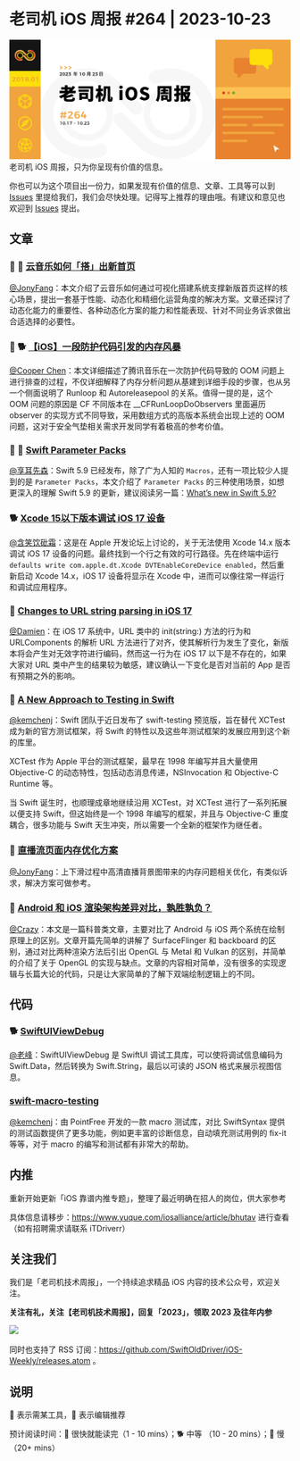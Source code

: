 # 老司机 iOS 周报 #264 | 2023-10-23

![ios-weekly](https://github.com/SwiftOldDriver/iOS-Weekly/blob/master/assets/weekly-header/264.png?raw=true)
老司机 iOS 周报，只为你呈现有价值的信息。

你也可以为这个项目出一份力，如果发现有价值的信息、文章、工具等可以到 [Issues](https://github.com/SwiftOldDriver/iOS-Weekly/issues) 里提给我们，我们会尽快处理。记得写上推荐的理由哦。有建议和意见也欢迎到 [Issues](https://github.com/SwiftOldDriver/iOS-Weekly/issues) 提出。

## 文章

### 🌟 🐎 [云音乐如何「搭」出新首页](https://mp.weixin.qq.com/s/rZzpXrU3T_0gbKhpM0M4dA)

[@JonyFang](https://github.com/JonyFang)：本文介绍了云音乐如何通过可视化搭建系统支撑新版首页这样的核心场景，提出一套基于性能、动态化和精细化运营角度的解决方案。文章还探讨了动态化能力的重要性、各种动态化方案的能力和性能表现、针对不同业务诉求做出合适选择的必要性。

### 🌟 🐕 [【iOS】一段防护代码引发的内存风暴](https://mp.weixin.qq.com/s/zgwciJibBxyrA_wT2-w3QQ)

[@Cooper Chen](https://github.com/cjlcooper)：本文详细描述了腾讯音乐在一次防护代码导致的 OOM 问题上进行排查的过程，不仅详细解释了内存分析问题从基建到详细手段的步骤，也从另一个侧面说明了 Runloop 和 Autoreleasepool 的关系。值得一提的是，这个 OOM 问题的原因是 CF 不同版本在 __CFRunLoopDoObservers 里面遍历 observer 的实现方式不同导致，采用数组方式的高版本系统会出现上述的 OOM 问题，这对于安全气垫相关需求开发同学有着极高的参考价值。

### 🌟 🐢 [Swift Parameter Packs](https://paul-samuels.com/blog/2023/09/29/swift-parameter-packs/)

[@享耳先森](https://github.com/iblacksun)：Swift 5.9 已经发布，除了广为人知的 `Macros`，还有一项比较少人提到的是 `Parameter Packs`，本文介绍了 `Parameter Packs` 的三种使用场景，如想更深入的理解 Swift 5.9 的更新，建议阅读另一篇：[What’s new in Swift 5.9?](https://www.hackingwithswift.com/articles/258/whats-new-in-swift-5-9)

### 🐕 [Xcode 15以下版本调试 iOS 17 设备](https://developer.apple.com/forums/thread/730947?answerId=758061022#758061022)

[@含笑饮砒霜](https://weibo.com/chinafishnews/)：这是在 Apple 开发论坛上讨论的，关于无法使用 Xcode 14.x 版本调试 iOS 17 设备的问题。最终找到一个行之有效的可行路径。先在终端中运行 `defaults write com.apple.dt.Xcode DVTEnableCoreDevice enabled`，然后重新启动 Xcode 14.x，iOS 17 设备将显示在 Xcode 中，进而可以像往常一样运行和调试应用程序。

### 🐎 [Changes to URL string parsing in iOS 17](https://augmentedcode.io/2023/10/02/changes-to-url-string-parsing-in-ios-17/)

[@Damien](https://github.com/ZengyiMa)：在 iOS 17 系统中，URL 类中的 init(string:) 方法的行为和 URLComponents 的解析 URL 方法进行了对齐，使其解析行为发生了变化，新版本将会产生对无效字符进行编码，然而这一行为在 iOS 17 以下是不存在的，如果大家对 URL 类中产生的结果较为敏感，建议确认一下变化是否对当前的 App 是否有预期之外的影响。

### 🐎 [A New Approach to Testing in Swift](https://forums.swift.org/t/a-new-approach-to-testing-in-swift/67425)

[@kemchenj](https://kemchenj.github.io/)：Swift 团队于近日发布了 swift-testing 预览版，旨在替代 XCTest 成为新的官方测试框架，将 Swift 的特性以及这些年测试框架的发展应用到这个新的库里。

XCTest 作为 Apple 平台的测试框架，最早在 1998 年编写并且大量使用 Objective-C 的动态特性，包括动态消息传递，NSInvocation 和 Objective-C Runtime 等。

当 Swift 诞生时，也顺理成章地继续沿用 XCTest，对 XCTest 进行了一系列拓展以便支持 Swift，但这始终是一个 1998 年编写的框架，并且与 Objective-C 重度耦合，很多功能与 Swift 天生冲突，所以需要一个全新的框架作为继任者。

### 🐎 [直播流⻚⾯内存优化⽅案](https://mp.weixin.qq.com/s/RzOpU_50WIZjUUNuKOBShA)

[@JonyFang](https://github.com/JonyFang)：上下滑过程中高清直播背景图带来的内存问题相关优化，有类似诉求，解决方案可做参考。

### 🐎 [Android 和 iOS 渲染架构差异对比，孰胜孰负？](https://mp.weixin.qq.com/s/5s11skxtI5FHVTa3ZuqQ7g)

[@Crazy](https://github.com/jiyan135960)：本文是一篇科普类文章，主要对比了 Android 与 iOS 两个系统在绘制原理上的区别。文章开篇先简单的讲解了 SurfaceFlinger 和 backboard 的区别，通过对比两种渲染方法后引出 OpenGL 与 Metal 和 Vulkan 的区别，并简单的介绍了关于 OpenGL 的实现与缺点。文章的内容相对简单，没有很多的实现逻辑与长篇大论的代码，只是让大家简单的了解下双端绘制逻辑上的不同。

## 代码

### 🐕 [SwiftUIViewDebug](https://github.com/Kyle-Ye/SwiftUIViewDebug#swiftuiviewdebug)

[@老峰](https://github.com/gesantung)：SwiftUIViewDebug 是 SwiftUI 调试工具库，可以使将调试信息编码为 Swift.Data，然后转换为 Swift.String，最后以可读的 JSON 格式来展示视图信息。

### [swift-macro-testing](https://github.com/pointfreeco/swift-macro-testing)

[@kemchenj](https://kemchenj.github.io/)：由 PointFree 开发的一款 macro 测试库，对比 SwiftSyntax 提供的测试函数提供了更多功能，例如更丰富的诊断信息，自动填充测试用例的 fix-it 等等，对于 macro 的编写和测试都有非常大的帮助。

## 内推

重新开始更新「iOS 靠谱内推专题」，整理了最近明确在招人的岗位，供大家参考

具体信息请移步：<https://www.yuque.com/iosalliance/article/bhutav> 进行查看（如有招聘需求请联系 iTDriverr）

## 关注我们

我们是「老司机技术周报」，一个持续追求精品 iOS 内容的技术公众号，欢迎关注。

**关注有礼，关注【老司机技术周报】，回复「2023」，领取 2023 及往年内参**

![](https://github.com/SwiftOldDriver/iOS-Weekly/blob/master/assets/qrcode_for_wechat.jpg?raw=true)

同时也支持了 RSS 订阅：<https://github.com/SwiftOldDriver/iOS-Weekly/releases.atom> 。

## 说明

🚧 表示需某工具，🌟 表示编辑推荐

预计阅读时间：🐎 很快就能读完（1 - 10 mins）；🐕 中等 （10 - 20 mins）；🐢 慢（20+ mins）
